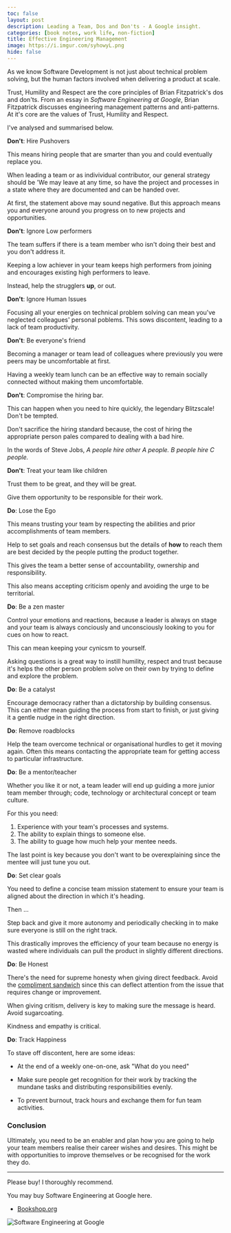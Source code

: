 ```yaml
---
toc: false
layout: post
description: Leading a Team, Dos and Don'ts - A Google insight.
categories: [book notes, work life, non-fiction]
title: Effective Engineering Management
image: https://i.imgur.com/syhowyL.png
hide: false
---
```


As we know Software Development is not just about technical problem solving, but the human factors involved when delivering a product at scale.

Trust, Humility and Respect are the core principles of Brian Fitzpatrick's dos and don'ts. From an essay in _Software Engineering at Google_, Brian Fitzpatrick discusses engineering management patterns and anti-patterns. At it's core are the values of Trust, Humility and Respect.

I've analysed and summarised below.

**Don't**: Hire Pushovers

This means hiring people that are smarter than you and could eventually replace you.

When leading a team or as indivividual contributor, our general strategy should be 'We may leave at any time, so have the project and processes in a state where they are documented and can be handed over.

At first, the statement above may sound negative. But this approach means you and everyone around you progress on to new projects and opportunities.

**Don't**: Ignore Low performers

The team suffers if there is a team member who isn't doing their best and you don't address it.

Keeping a low achiever in your team keeps high performers from joining and encourages existing high performers to leave.

Instead, help the strugglers **up**, or out.

**Don't**: Ignore Human Issues

Focusing all your energies on technical problem solving can mean you've neglected colleagues' personal poblems. This sows discontent, leading to a lack of team productivity.

**Don't**: Be everyone's friend

Becoming a manager or team lead of colleagues where previously you were peers may be uncomfortable at first.

Having a weekly team lunch can be an effective way to remain socially connected without making them uncomfortable.

**Don't**: Compromise the hiring bar.

This can happen when you need to hire quickly, the legendary Blitzscale! Don't be tempted.

Don't sacrifice the hiring standard because, the cost of hiring the appropriate person pales compared to dealing with a bad hire.

In the words of Steve Jobs, _A people hire other A people. B people hire C people._

**Don't**: Treat your team like children

Trust them to be great, and they will be great.

Give them opportunity to be responsible for their work.

**Do**: Lose the Ego

This means trusting your team by respecting the abilities and prior accomplishments of team members.

Help to set goals and reach consensus but the details of **how** to reach them are best decided by the people putting the product together.

This gives the team a better sense of accountability, ownership and responsibility.

This also means accepting criticism openly and avoiding the urge to be territorial.

**Do**: Be a zen master

Control your emotions and reactions, because a leader is always on stage and your team is always conciously and unconsciously looking to you for cues on how to react.

This can mean keeping your cynicsm to yourself.

Asking questions is a great way to instill humility, respect and trust because it's helps the other person problem solve on their own by trying to define and explore the problem.

**Do**: Be a catalyst

Encourage democracy rather than a dictatorship by building consensus. This can either mean guiding the process from start to finish, or just giving it a gentle nudge in the right direction.

**Do**: Remove roadblocks

Help the team overcome technical or organisational hurdles to get it moving again. Often this means contacting the appropriate team for getting access to particular infrastructure.

**Do**: Be a mentor/teacher

Whether you like it or not, a team leader will end up guiding a more junior team member through; code, technology or architectural concept or team culture.

For this you need:

1. Experience with your team's processes and systems.
2. The ability to explain things to someone else.
3. The ability to guage how much help your mentee needs.

The last point is key because you don't want to be overexplaining since the mentee will just tune you out.

**Do**: Set clear goals

You need to define a concise team mission statement to ensure your team is aligned about the direction in which it's heading.

Then ...

Step back and give it more autonomy and periodically checking in to make sure everyone is still on the right track.

This drastically improves the efficiency of your team because no energy is wasted where individuals can pull the product in slightly different directions.

**Do**: Be Honest

There's the need for supreme honesty when giving direct feedback. Avoid the [compliment sandwich](https://www.psychologytoday.com/us/blog/creative-leadership/201808/no-one-wants-eat-your-compliment-sandwich) since this can deflect attention from the issue that requires change or improvement.

When giving critism, delivery is key to making sure the message is heard. Avoid sugarcoating.

Kindness and empathy is critical.

**Do**: Track Happiness

To stave off discontent, here are some ideas:

- At the end of a weekly one-on-one, ask "What do you need"

- Make sure people get recognition for their work by tracking the mundane tasks and distributing responsibilities evenly.

- To prevent burnout, track hours and exchange them for fun team activities.

### Conclusion

Ultimately, you need to be an enabler and plan how you are going to help your team members realise their career wishes and desires. This might be with opportunities to improve themselves or be recognised for the work they do.

---

Please buy! I thoroughly recommend.

You may buy Software Engineering at Google here.

- [Bookshop.org](https://uk.bookshop.org/books/software-engineering-at-google-lessons-learned-from-programming-over-time/9781492082798)

![](https://i.imgur.com/kMpCBtx.png "Software Engineering at Google")
